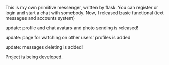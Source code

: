 This is my own primitive messenger, written by flask. You can register or login and start a chat with somebody. Now, I released basic functional (text messages and accounts system)

update: profile and chat avatars and photo sending is released!


update: page for watching on other users' profiles is added


update: messages deleting is added!


Project is being developed.